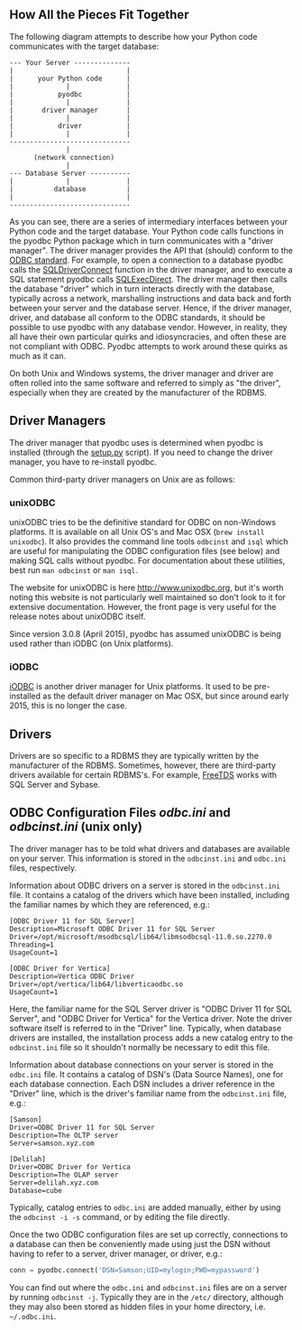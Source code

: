 ## How All the Pieces Fit Together

The following diagram attempts to describe how your Python code communicates with the target database:

```
--- Your Server --------------
|                            |
|      your Python code      |
|             |              |
|           pyodbc           |
|             |              |
|       driver manager       |
|             |              |
|           driver           |
|             |              |
------------------------------
              |
      (network connection)
              |
--- Database Server ----------
|             |              |
|          database          |
|                            |
------------------------------
```

As you can see, there are a series of intermediary interfaces between your Python code and the target database.
Your Python code calls functions in the pyodbc Python package which in turn communicates with a "driver manager".
The driver manager provides the API that (should) conform to the [ODBC standard](https://docs.microsoft.com/en-us/sql/odbc).
For example, to open a connection to a database pyodbc calls the [SQLDriverConnect](https://docs.microsoft.com/en-us/sql/odbc/reference/syntax/sqldriverconnect-function) function in the driver manager, and to execute a SQL statement pyodbc calls [SQLExecDirect](https://docs.microsoft.com/en-us/sql/odbc/reference/syntax/sqlexecdirect-function).
The driver manager then calls the database "driver" which in turn interacts directly with the database, typically across a network, marshalling instructions and data back and forth between your server and the database server.
Hence, if the driver manager, driver, and database all conform to the ODBC standards, it should be possible to use pyodbc with any database vendor.
However, in reality, they all have their own particular quirks and idiosyncracies, and often these are not compliant with ODBC.  Pyodbc attempts to work around these quirks as much as it can.

On both Unix and Windows systems, the driver manager and driver are often rolled into the same software and referred to simply as "the driver", especially when they are created by the manufacturer of the RDBMS.

## Driver Managers

The driver manager that pyodbc uses is determined when pyodbc is installed (through the [setup.py](https://github.com/mkleehammer/pyodbc/blob/master/setup.py) script).  If you need to change the driver manager, you have to re-install pyodbc.

Common third-party driver managers on Unix are as follows:

### unixODBC

unixODBC tries to be the definitive standard for ODBC on non-Windows platforms.
It is available on all Unix OS's and Mac OSX (`brew install unixodbc`). It also provides the command line tools `odbcinst` and `isql` which are useful for manipulating the ODBC configuration files (see below) and making SQL calls without pyodbc. For documentation about these utilities, best run `man odbcinst` or `man isql`.

The website for unixODBC is here http://www.unixodbc.org, but it's worth noting this website is not particularly well maintained so don't look to it for extensive documentation.  However, the front page is very useful for the release notes about unixODBC itself.

Since version 3.0.8 (April 2015), pyodbc has assumed unixODBC is being used rather than iODBC (on Unix platforms).

### iODBC

[iODBC](http://www.iodbc.org/) is another driver manager for Unix platforms. It used to be pre-installed as the default driver manager on Mac OSX, but since around early 2015, this is no longer the case.


## Drivers

Drivers are so specific to a RDBMS they are typically written by the manufacturer of the RDBMS.  Sometimes, however, there are third-party drivers available for certain RDBMS's.  For example, [FreeTDS](http://www.freetds.org/) works with SQL Server and Sybase.


## ODBC Configuration Files _odbc.ini_ and _odbcinst.ini_ (unix only)

The driver manager has to be told what drivers and databases are available on your server. This information is stored in the `odbcinst.ini` and `odbc.ini` files, respectively.

Information about ODBC drivers on a server is stored in the `odbcinst.ini` file.
It contains a catalog of the drivers which have been installed, including the familiar names by which they are referenced, e.g.:

```
[ODBC Driver 11 for SQL Server]
Description=Microsoft ODBC Driver 11 for SQL Server
Driver=/opt/microsoft/msodbcsql/lib64/libmsodbcsql-11.0.so.2270.0
Threading=1
UsageCount=1

[ODBC Driver for Vertica]
Description=Vertica ODBC Driver
Driver=/opt/vertica/lib64/libverticaodbc.so
UsageCount=1
```

Here, the familiar name for the SQL Server driver is "ODBC Driver 11 for SQL Server", and "ODBC Driver for Vertica" for the Vertica driver.  Note the driver software itself is referred to in the "Driver" line.  Typically, when database drivers are installed, the installation process adds a new catalog entry to the `odbcinst.ini` file so it shouldn't normally be necessary to edit this file.

Information about database connections on your server is stored in the `odbc.ini` file.
It contains a catalog of DSN's (Data Source Names), one for each database connection.  Each DSN includes a driver reference in the "Driver" line, which is the driver's familiar name from the `odbcinst.ini` file, e.g.:

```
[Samson]
Driver=ODBC Driver 11 for SQL Server
Description=The OLTP server
Server=samson.xyz.com

[Delilah]
Driver=ODBC Driver for Vertica
Description=The OLAP server
Server=delilah.xyz.com
Database=cube
```

Typically, catalog entries to `odbc.ini` are added manually, either by using the `odbcinst -i -s` command, or by editing the file directly.

Once the two ODBC configuration files are set up correctly, connections to a database can then be conveniently made using just the DSN without having to refer to a server, driver manager, or driver, e.g.:
```python
conn = pyodbc.connect('DSN=Samson;UID=mylogin;PWD=mypassword')
```

You can find out where the `odbc.ini` and `odbcinst.ini` files are on a server by running `odbcinst -j`.  Typically they are in the `/etc/` directory, although they may also been stored as hidden files in your home directory, i.e. `~/.odbc.ini`.

